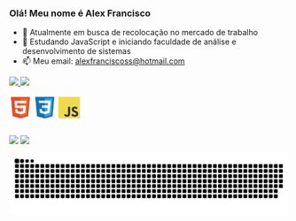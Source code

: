 ### Olá! Meu nome é Alex Francisco

- 🔭 Atualmente em busca de recolocação no mercado de trabalho
- 🌱 Estudando JavaScript e iniciando faculdade de análise e desenvolvimento de sistemas
- 📫 Meu email: alexfranciscoss@hotmail.com

<div>
  <a href="https://github.com/Alex-Francisco">
    <img height="180em" src="https://github-readme-stats.vercel.app/api?username=Alex-Francisco&show_icons=true&theme=vue&include_all_commits=true&count_private=true"/>
    <img height="180em" src="https://github-readme-stats.vercel.app/api/top-langs/?username=Alex-Francisco&layout=compact&langs_count=16&theme=vue-dark"/>
  </a>
</div>

<div style="display: inline_block"><br>
  <img align="center" alt="Alex-Html" height="40" width="40" src="https://raw.githubusercontent.com/devicons/devicon/master/icons/html5/html5-original.svg"/>
  <img align="center" alt="Alex-Css" height="40" width="40" src="https://raw.githubusercontent.com/devicons/devicon/master/icons/css3/css3-original.svg"/>
  <img align="center" alt="Alex-Js" height="40" width="40" src="https://raw.githubusercontent.com/devicons/devicon/master/icons/javascript/javascript-original.svg"/>
</div>

##

<div>
  <a href="https://www.instagram.com/alexfranciscoss" target="_blank"><img src="https://img.shields.io/badge/-Instagram-%23E4405F?style=for-the-badge&logo=instagram&logoColor=white" target="_blank"></a>
  <a href="https://www.linkedin.com/in/alex-francisco-777680113/" target="_blank"><img src="https://img.shields.io/badge/LinkedIn-0077B5?style=for-the-badge&logo=linkedin&logoColor=white" target="_blank"></a>
</div>
 
 ![Snake animation](https://github.com/Alex-Francisco/alex-francisco/blob/output/github-contribution-grid-snake.svg)

